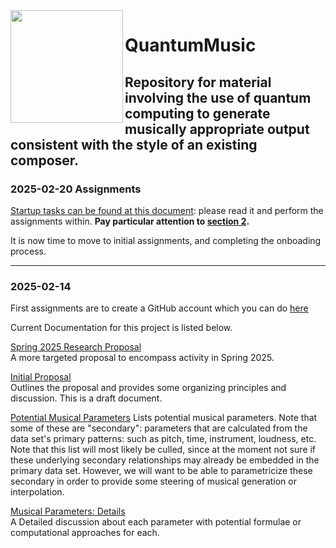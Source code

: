 
<img align="left" src= "/assets/images/Music%20and%20Feynman%20illustration%20DALL%C2%B7E%202024-11-25%2010.20.35.png" width="180">

# QuantumMusic 

Repository for material involving the use of quantum computing to generate musically appropriate output consistent with the style of  an existing composer.  
---
### 2025-02-20 Assignments

[Startup tasks can be found at this document](https://github.com/CHI-CityTech/QuantumMusic/blob/main/startup_tasks.md): please read it and perform the assignments within.  **Pay particular attention to [section 2](https://github.com/CHI-CityTech/QuantumMusic/blob/main/startup_tasks.md#2-submit-your-background--aspirations).**

It is now time to move to initial assignments, and completing the onboading process.



---
### 2025-02-14
First assignments are to create a GitHub account which you can do [here](https://docs.github.com/en/get-started/start-your-journey/creating-an-account-on-github)

Current Documentation for this project is listed below.  

[Spring 2025 Research Proposal](https://github.com/CHI-CityTech/QuantumMusic/blob/main/Proposals/Quantum_Music_Proposal_Spring_2025.md)  
A more targeted proposal to encompass activity in Spring 2025.

[Initial Proposal](https://github.com/CHI-CityTech/QuantumMusic/blob/main/Proposals/InitialProposal.md)  
Outlines the proposal and provides some organizing principles and discussion.  This is a draft document.  

[Potential Musical Parameters](https://github.com/CHI-CityTech/QuantumMusic/blob/main/docs/music/Potential-Musical-Parameters.md)
Lists potential musical parameters.  Note that some of these are "secondary":  parameters that are calculated from the data set's primary patterns: such as pitch, time, instrument, loudness, etc.  Note that this list will most likely be culled, since at the moment not sure if these underlying secondary relationships may already be embedded in the primary data set.  However, we will want to be able to parametricize these secondary in order to provide some steering of musical generation or interpolation.

[Musical Parameters: Details](https://github.com/CHI-CityTech/QuantumMusic/blob/main/docs/music/musicalParameterDetails.md)  
A Detailed discussion about each parameter with potential formulae or computational approaches for each.

